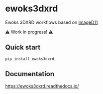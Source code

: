 # ewoks3dxrd

Ewoks 3DXRD workflows based on [ImageD11](https://github.com/FABLE-3DXRD/ImageD11)

⚠️ Work in progress! ⚠️

## Quick start

```code
pip install ewoks3dxrd
```


## Documentation

https://ewoks3dxrd.readthedocs.io/
